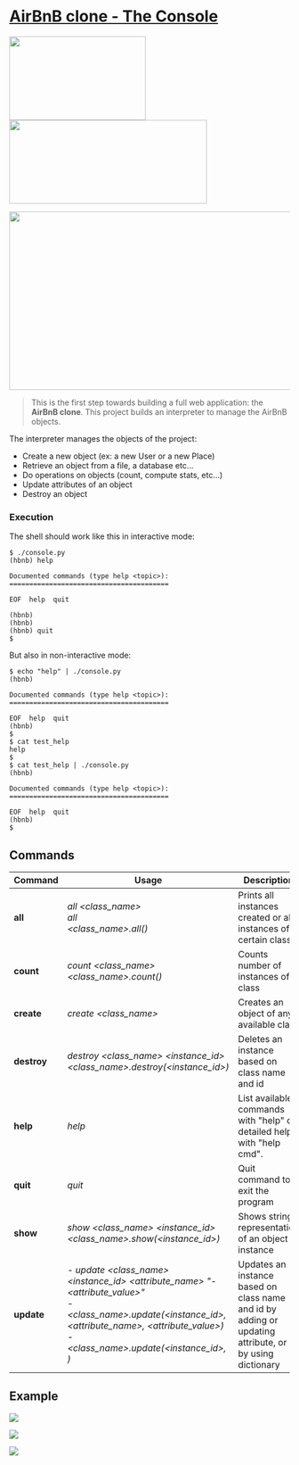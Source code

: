 # [AirBnB clone - The Console](https://github.com/leulyk/AirBnB_clone/blob/main/README.md)

<p float="left">
<img src="https://lh3.googleusercontent.com/oVJxT1yn7vwaEM8t9A5MGL6emG0j-_uqHa5H8ikWLvl6Ka-nVmUJZblqWDqPiY-S6itPLnZNgcc8rviK8AVT65l_a3zHiyctwy8=s0" width="245" height="150"/>
<img src="https://github.com/leulyk/AirBnB_clone/tree/main/images/AirBnB.png" width = "355" height = "150" />
</p>
<p>
<img src="https://github.com/leulyk/AirBnB_clone/tree/main/images/framework.png" width="600" height = "320" />
</p>

> This is the first step towards building a full web application: the **AirBnB clone**. This project builds an interpreter to manage the AirBnB objects.

The interpreter manages the objects of the project:

- Create a new object (ex: a new User or a new Place)
- Retrieve an object from a file, a database etc…
- Do operations on objects (count, compute stats, etc…)
- Update attributes of an object
- Destroy an object

### Execution

The shell should work like this in interactive mode:

	$ ./console.py
	(hbnb) help

	Documented commands (type help <topic>):
	========================================

	EOF  help  quit

	(hbnb)
	(hbnb)
	(hbnb) quit
	$

But also in non-interactive mode:

	$ echo "help" | ./console.py
	(hbnb)

	Documented commands (type help <topic>):
	========================================	

	EOF  help  quit
	(hbnb)
	$
	$ cat test_help
	help
	$
	$ cat test_help | ./console.py
	(hbnb)

	Documented commands (type help <topic>):
	========================================	

	EOF  help  quit
	(hbnb)
	$

## Commands

| Command | Usage | Description |
| ------- | ----- | ----------- |
| **all** | *all <class_name>* <br/> *all* <br/> *<class_name>.all()* | Prints all instances created or all instances of a certain class |
| **count** | *count <class_name>* <br/> *<class_name>.count()* | Counts number of instances of a class | 
| **create** | *create <class_name>* | Creates an object of any available class |
| **destroy** | *destroy <class_name> <instance_id>* <br/> *<class_name>.destroy(<instance_id>)* | Deletes an instance based on class name and id |
| **help** | *help* | List available commands with "help" or detailed help with "help cmd". |
| **quit** | *quit* | Quit command to exit the program |
| **show** | *show <class_name> <instance_id>* <br/> *<class_name>.show(<instance_id>)* | Shows string representation of an object instance |
| **update** | *- update <class_name> <instance_id> <attribute_name> "- <attribute_value>"* <br/> *- <class_name>.update(<instance_id>, <attribute_name>, <attribute_value>)* <br/> *- <class_name>.update(<instance_id>, <dictionary representation>)* | Updates an instance based on class name and id by adding or updating attribute, or by using dictionary |

## Example

<p>
<img src="https://github.com/leulyk/AirBnB_clone/tree/main/images/example_1.png" />
</p>
<p>
<img src="https://github.com/leulyk/AirBnB_clone/tree/main/images/example_2.png" />
</p>
<p>
<img src="https://github.com/leulyk/AirBnB_clone/tree/main/images/example_3.png" />
</p>
